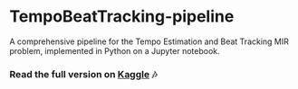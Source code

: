 # TempoBeatTracking-pipeline
A comprehensive pipeline for the Tempo Estimation and Beat Tracking MIR problem, implemented in Python on a Jupyter notebook.

### Read the full version on [Kaggle](https://www.kaggle.com/code/enrcdamn/tempo-estimation-and-beat-tracking-pipeline) :notes: